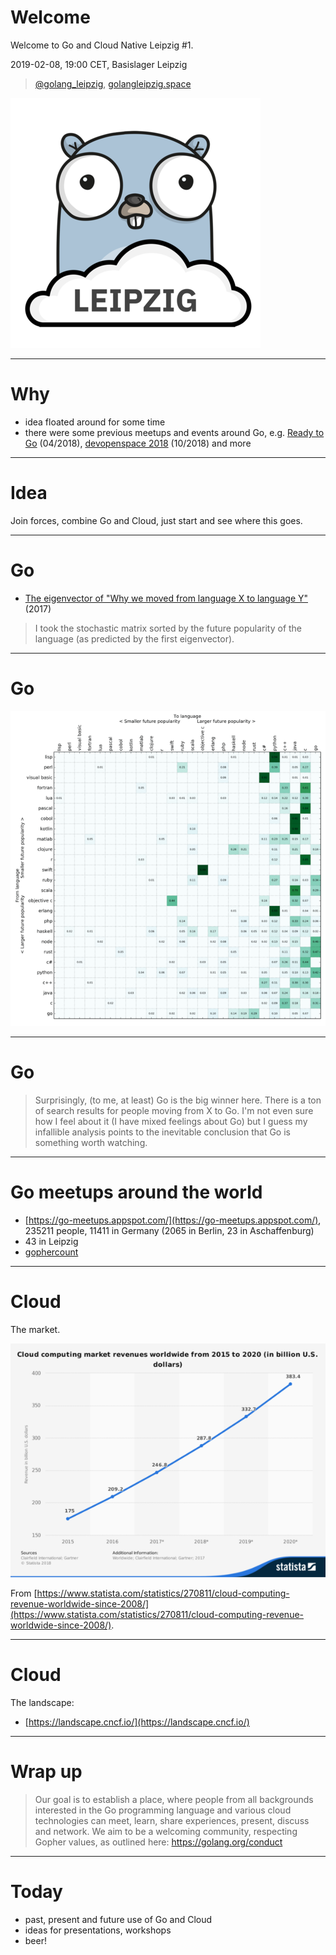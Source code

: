 # Welcome

Welcome to Go and Cloud Native Leipzig #1.

2019-02-08, 19:00 CET, Basislager Leipzig

> [@golang_leipzig](https://twitter.com/golang_leipzig), [golangleipzig.space](https://golangleipzig.space)

![Depiction of a Cloud Gopher](static/logo.png)

----

# Why

* idea floated around for some time
* there were some previous meetups and events around Go, e.g. [Ready to Go](https://www.meetup.com/de-DE/Softwerkskammer-Leipzig/events/245523279/) (04/2018), [devopenspace 2018](https://devopenspace.de/) (10/2018) and more

----

# Idea

Join forces, combine Go and Cloud, just start and see where this goes.

----

# Go

* [The eigenvector of "Why we moved from language X to language Y"](https://erikbern.com/2017/03/15/the-eigenvector-of-why-we-moved-from-language-x-to-language-y.html) (2017)

> I took the stochastic matrix sorted by the future popularity of the language (as predicted by the first eigenvector).

----

# Go

![From language to language matrix](static/prog_lang_matrix_eig_small.png)

----

# Go

> Surprisingly, (to me, at least) Go is the big winner here. There is a ton of search results for people moving from X to Go. I'm not even sure how I feel about it (I have mixed feelings about Go) but I guess my infallible analysis points to the inevitable conclusion that Go is something worth watching.

----

# Go meetups around the world

* [https://go-meetups.appspot.com/](https://go-meetups.appspot.com/), 235211 people, 11411 in Germany (2065 in Berlin, 23 in Aschaffenburg)
* 43 in Leipzig
* [gophercount](https://research.swtch.com/gophercount)

----

# Cloud

The market.

![](static/statistic_id270811_cloud-computing-market-revenues-worldwide-2015-2020_small.png)

From [https://www.statista.com/statistics/270811/cloud-computing-revenue-worldwide-since-2008/](https://www.statista.com/statistics/270811/cloud-computing-revenue-worldwide-since-2008/).

----

# Cloud

The landscape:

* [https://landscape.cncf.io/](https://landscape.cncf.io/)

----

# Wrap up

> Our goal is to establish a place, where people from all backgrounds interested in the Go programming language and various cloud technologies can meet, learn, share experiences, present, discuss and network.
> We aim to be a welcoming community, respecting Gopher values, as outlined here: https://golang.org/conduct

----

# Today

* past, present and future use of Go and Cloud
* ideas for presentations, workshops
* beer!


